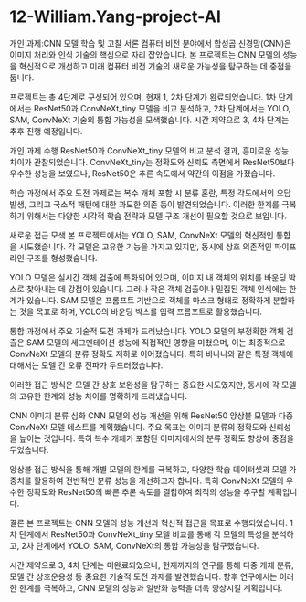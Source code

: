 # 12-William.Yang-project-AI
개인 과제:CNN 모델 학습 및 고찰
서론
컴퓨터 비전 분야에서 합성곱 신경망(CNN)은 이미지 처리와 인식 기술의 핵심으로 자리 잡았습니다. 본 프로젝트는 CNN 모델의 성능을 혁신적으로 개선하고 미래 컴퓨터 비전 기술의 새로운 가능성을 탐구하는 데 중점을 둡니다.

프로젝트는 총 4단계로 구성되어 있으며, 현재 1, 2차 단계가 완료되었습니다. 1차 단계에서는 ResNet50과 ConvNeXt_tiny 모델을 비교 분석하고, 2차 단계에서는 YOLO, SAM, ConvNeXt 기술의 통합 가능성을 모색했습니다. 시간 제약으로 3, 4차 단계는 추후 진행 예정입니다.

개인 과제 수행
ResNet50과 ConvNeXt_tiny 모델의 비교 분석 결과, 흥미로운 성능 차이가 관찰되었습니다. ConvNeXt_tiny는 정확도와 신뢰도 측면에서 ResNet50보다 우수한 성능을 보였으나, ResNet50은 추론 속도에서 약간의 이점을 가졌습니다.

학습 과정에서 주요 도전 과제로는 복수 개체 포함 시 분류 혼란, 특정 각도에서의 오답 발생, 그리고 국소적 패턴에 대한 과도한 의존 등이 발견되었습니다. 이러한 한계를 극복하기 위해서는 다양한 시각적 학습 전략과 모델 구조 개선이 필요할 것으로 보입니다.

새로운 접근 모색
본 프로젝트에서는 YOLO, SAM, ConvNeXt 모델의 혁신적인 통합을 시도했습니다. 각 모델은 고유한 기능을 가지고 있지만, 동시에 상호 의존적인 파이프라인 구조를 형성했습니다.

YOLO 모델은 실시간 객체 검출에 특화되어 있으며, 이미지 내 객체의 위치를 바운딩 박스로 찾아내는 데 강점이 있습니다. 그러나 작은 객체 검출이나 밀집된 객체 인식에는 한계가 있습니다. SAM 모델은 프롬프트 기반으로 객체를 마스크 형태로 정확하게 분할하는 것을 목표로 하며, YOLO의 바운딩 박스를 입력 프롬프트로 활용했습니다.

통합 과정에서 주요 기술적 도전 과제가 드러났습니다. YOLO 모델의 부정확한 객체 검출은 SAM 모델의 세그멘테이션 성능에 직접적인 영향을 미쳤으며, 이는 최종적으로 ConvNeXt 모델의 분류 정확도 저하로 이어졌습니다. 특히 바나나와 같은 특정 객체에 대해서는 모델 간 오류 전파가 두드러졌습니다.

이러한 접근 방식은 모델 간 상호 보완성을 탐구하는 중요한 시도였지만, 동시에 각 모델의 고유한 한계와 성능 차이를 명확하게 드러냈습니다.

CNN 이미지 분류 심화
CNN 모델의 성능 개선을 위해 ResNet50 앙상블 모델과 다중 ConvNeXt 모델 테스트를 계획했습니다. 주요 목표는 이미지 분류의 정확도와 신뢰성을 높이는 것입니다. 특히 복수 개체가 포함된 이미지에서의 분류 정확도 향상에 중점을 두었습니다.

앙상블 접근 방식을 통해 개별 모델의 한계를 극복하고, 다양한 학습 데이터셋과 모델 가중치를 활용하여 전반적인 분류 성능을 개선하고자 합니다. 특히 ConvNeXt 모델의 우수한 정확도와 ResNet50의 빠른 추론 속도를 결합하여 최적의 성능을 추구할 계획입니다.

결론
본 프로젝트는 CNN 모델의 성능 개선과 혁신적 접근을 목표로 수행되었습니다. 1차 단계에서 ResNet50과 ConvNeXt_tiny 모델 비교를 통해 각 모델의 특성을 분석하고, 2차 단계에서 YOLO, SAM, ConvNeXt의 통합 가능성을 탐구했습니다.

시간 제약으로 3, 4차 단계는 미완료되었으나, 현재까지의 연구를 통해 다중 개체 분류, 모델 간 상호운용성 등 중요한 기술적 도전 과제를 발견했습니다. 향후 연구에서는 이러한 한계를 극복하고, CNN 모델의 성능과 일반화 능력을 더욱 향상시킬 계획입니다.
